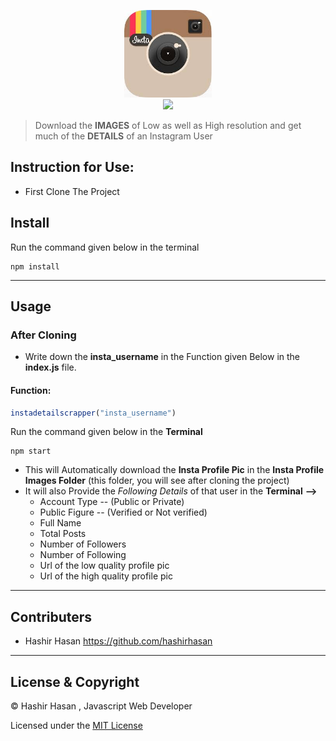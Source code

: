 <p align="center">
<img src="instagram pic/insta.jpg" width="140">
<br>
  <a href="https://travis-ci.org/hashirhasan/Insta-newsy">
  <img src="https://travis-ci.org/hashirhasan/Insta-newsy.svg?branch=master">
  </a>
</p>

>  Download the **IMAGES** of Low as well as High resolution and get much of the **DETAILS** of an Instagram User

## Instruction for Use:
 
 - First Clone The Project

## Install

Run the command given below in the terminal
```
npm install 
```
---

## Usage
 
 ### **After Cloning**

- Write down the **insta_username** in the Function given Below in the **index.js** file.

#### Function:
```js
instadetailscrapper("insta_username")
```


Run the command given below in the **Terminal**
```
npm start
```

- This will Automatically download the **Insta Profile Pic** in the **Insta Profile Images Folder** (this folder, you will see after cloning the project) 
- It will also  Provide the *Following Details* of that user in the **Terminal** **-->**
   - Account Type -- (Public or Private) 
   - Public Figure -- (Verified or Not verified)
   - Full Name
   - Total Posts
   - Number of Followers
   - Number of Following
   - Url of the low quality profile pic
   - Url of the high quality profile pic

---

## Contributers

- Hashir Hasan  <https://github.com/hashirhasan>
  
---

## License & Copyright
 &copy; Hashir Hasan , Javascript Web Developer

 Licensed under the [MIT License](LICENSE)


